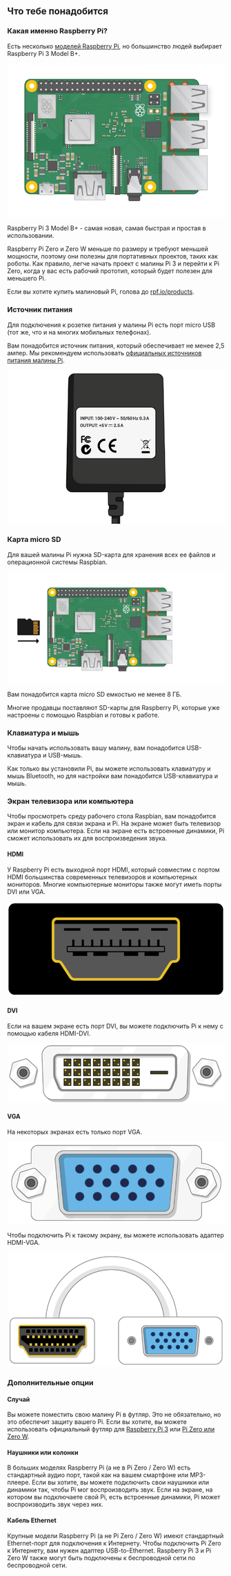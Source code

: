 ## Что тебе понадобится

### Какая именно Raspberry Pi?

Есть несколько [моделей Raspberry Pi](https://www.raspberrypi.org/products/), но большинство людей выбирает Raspberry Pi 3 Model B+.

![Малина Pi 3](images/raspberry-pi.png)

Raspberry Pi 3 Model B+ - самая новая, самая быстрая и простая в использовании.

Raspberry Pi Zero и Zero W меньше по размеру и требуют меньшей мощности, поэтому они полезны для портативных проектов, таких как роботы. Как правило, легче начать проект с малины Pi 3 и перейти к Pi Zero, когда у вас есть рабочий прототип, который будет полезен для меньшего Pi.

Если вы хотите купить малиновый Pi, голова до [rpf.io/products](https://rpf.io/products).

### Источник питания

Для подключения к розетке питания у малины Pi есть порт micro USB (тот же, что и на многих мобильных телефонах).

Вам понадобится источник питания, который обеспечивает не менее 2,5 ампер. Мы рекомендуем использовать [официальных источников питания малины Pi](https://www.raspberrypi.org/products/raspberry-pi-universal-power-supply/).

![источник питания](images/powersupply.png)

### Карта micro SD

Для вашей малины Pi нужна SD-карта для хранения всех ее файлов и операционной системы Raspbian.

![SD Card](images/pi-sd.png)

Вам понадобится карта micro SD емкостью не менее 8 ГБ.

Многие продавцы поставляют SD-карты для Raspberry Pi, которые уже настроены с помощью Raspbian и готовы к работе.

### Клавиатура и мышь

Чтобы начать использовать вашу малину, вам понадобится USB-клавиатура и USB-мышь.

Как только вы установили Pi, вы можете использовать клавиатуру и мышь Bluetooth, но для настройки вам понадобится USB-клавиатура и мышь.

### Экран телевизора или компьютера

Чтобы просмотреть среду рабочего стола Raspbian, вам понадобится экран и кабель для связи экрана и Pi. На экране может быть телевизор или монитор компьютера. Если на экране есть встроенные динамики, Pi сможет использовать их для воспроизведения звука.

#### HDMI

У Raspberry Pi есть выходной порт HDMI, который совместим с портом HDMI большинства современных телевизоров и компьютерных мониторов. Многие компьютерные мониторы также могут иметь порты DVI или VGA.

![Порт hdmi](images/hdmi-port.png)

#### DVI

Если на вашем экране есть порт DVI, вы можете подключить Pi к нему с помощью кабеля HDMI-DVI.

![порт dvi](images/dvi-port.png)

#### VGA

На некоторых экранах есть только порт VGA.

![порт vga](images/vga-port.png)

Чтобы подключить Pi к такому экрану, вы можете использовать адаптер HDMI-VGA.

![Порт адаптера hdmi to vga](images/hdmi-vga-adapter.png)

### Дополнительные опции

#### Случай

Вы можете поместить свою малину Pi в футляр. Это не обязательно, но это обеспечит защиту вашего Pi. Если вы хотите, вы можете использовать официальный футляр для [Raspberry Pi 3](https://www.raspberrypi.org/products/raspberry-pi-3-case/) или [Pi Zero или Zero W](https://www.raspberrypi.org/products/raspberry-pi-zero-case/).

#### Наушники или колонки

В больших моделях Raspberry Pi (а не в Pi Zero / Zero W) есть стандартный аудио порт, такой как на вашем смартфоне или MP3-плеере. Если вы хотите, вы можете подключить свои наушники или динамики так, чтобы Pi мог воспроизводить звук. Если на экране, на котором вы подключаете свой Pi, есть встроенные динамики, Pi может воспроизводить звук через них.

#### Кабель Ethernet

Крупные модели Raspberry Pi (а не Pi Zero / Zero W) имеют стандартный Ethernet-порт для подключения к Интернету. Чтобы подключить Pi Zero к Интернету, вам нужен адаптер USB-to-Ethernet. Raspberry Pi 3 и Pi Zero W также могут быть подключены к беспроводной сети по беспроводной сети.